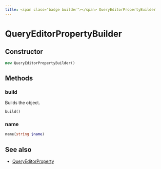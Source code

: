 ```yaml
---
title: <span class="badge builder"></span> QueryEditorPropertyBuilder
---
```

# <span class="badge builder"></span> QueryEditorPropertyBuilder

## Constructor

```php
new QueryEditorPropertyBuilder()
```
## Methods

### <span class="badge object-method"></span> build

Builds the object.

```php
build()
```

### <span class="badge object-method"></span> name

```php
name(string $name)
```

## See also

 * <span class="badge object-type-class"></span> [QueryEditorProperty](./object-QueryEditorProperty.md)
